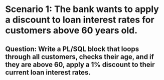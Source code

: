  # Scenario 1: The bank wants to apply a discount to loan interest rates for customers above 60 years old.
 
## Question: Write a PL/SQL block that loops through all customers, checks their age, and if they are above 60, apply a 1% discount to their current loan interest rates.